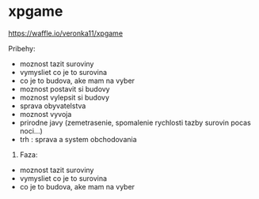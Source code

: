 # xpgame

https://waffle.io/veronka11/xpgame

Pribehy:

- moznost tazit suroviny
- vymysliet co je to surovina
- co je to budova, ake mam na vyber
- moznost postavit si budovy
- moznost vylepsit si budovy
- sprava obyvatelstva
- moznost vyvoja
- prirodne javy (zemetrasenie, spomalenie rychlosti tazby surovin pocas noci...)
- trh : sprava a system obchodovania


1. Faza:
- moznost tazit suroviny
- vymysliet co je to surovina
- co je to budova, ake mam na vyber

